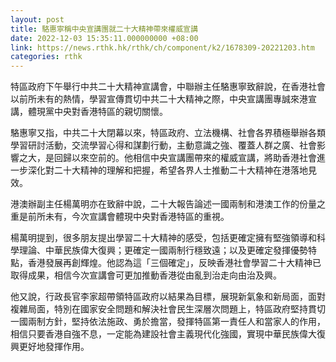 ```yaml
---
layout: post
title: 駱惠寧稱中央宣講團就二十大精神帶來權威宣講
date: 2022-12-03 15:35:11.000000000 +08:00
link: https://news.rthk.hk/rthk/ch/component/k2/1678309-20221203.htm
categories: rthk
---
```


特區政府下午舉行中共二十大精神宣講會，中聯辦主任駱惠寧致辭說，在香港社會以前所未有的熱情，學習宣傳貫切中共二十大精神之際，中央宣講團專誠來港宣講，體現黨中央對香港特區的親切關懷。

駱惠寧又指，中共二十大閉幕以來，特區政府、立法機構、社會各界積極舉辦各類學習研討活動，交流學習心得和謀劃行動，主動意識之強、覆蓋人群之廣、社會影響之大，是回歸以來空前的。他相信中央宣講團帶來的權威宣講，將助香港社會進一步深化對二十大精神的理解和把握，希望各界人士推動二十大精神在港落地見效。

港澳辦副主任楊萬明亦在致辭中說，二十大報告論述一國兩制和港澳工作的份量之重是前所未有，今次宣講會體現中央對香港特區的重視。

楊萬明提到，很多朋友提出學習二十大精神的感受，包括更確定擁有堅強領導和科學理論、中華民族偉大復興；更確定一國兩制行穩致遠；以及更確定發揮優勢特點，香港發展再創輝煌。他認為這「三個確定」，反映香港社會學習二十大精神已取得成果，相信今次宣講會可更加推動香港從由亂到治走向由治及興。

他又說，行政長官李家超帶領特區政府以結果為目標，展現新氣象和新局面，面對複雜局面，特別在國家安全問題和解決社會民生深層次問題上，特區政府堅持貫切一國兩制方針，堅持依法施政、勇於擔當，發揮特區第一責任人和當家人的作用，相信只要香港自強不息，一定能為建設社會主義現代化強國，實現中華民族偉大復興更好地發揮作用。
